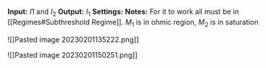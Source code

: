  
**Input:** $I1$ and $I_{2}$
**Output:** $I_{1}$
**Settings:** 
**Notes:** For it to work all must be in [[Regimes#Subthreshold Regime]]. $M_{1}$
is in ohmic region, $M_{2}$ is in saturation

![[Pasted image 20230201135222.png]]

![[Pasted image 20230201150251.png]]
